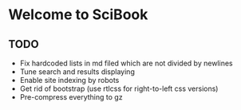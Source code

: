 # Welcome to SciBook

## TODO

- Fix hardcoded lists in md filed which are not divided by newlines
- Tune search and results displaying
- Enable site indexing by robots
- Get rid of bootstrap (use rtlcss for right-to-left css versions)
- Pre-compress everything to gz
